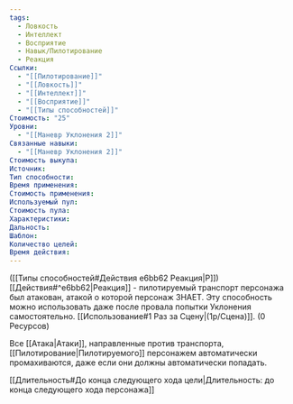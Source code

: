 ```yaml
---
tags:
  - Ловкость
  - Интеллект
  - Восприятие
  - Навык/Пилотирование
  - Реакция
Ссылки:
  - "[[Пилотирование]]"
  - "[[Ловкость]]"
  - "[[Интеллект]]"
  - "[[Восприятие]]"
  - "[[Типы способностей]]"
Стоимость: "25"
Уровни:
  - "[[Маневр Уклонения 2]]"
Связанные навыки:
  - "[[Маневр Уклонения 2]]"
Стоимость выкупа:
Источник:
Тип способности:
Время применения:
Стоимость применения:
Используемый пул:
Стоимость пула:
Характеристики:
Дальность:
Шаблон:
Количество целей:
Время действия:
---
```

([[Типы способностей#Действия e6bb62 Реакция|Р]]) [[Действия#^e6bb62|Реакция]] - пилотируемый транспорт персонажа был атакован, атакой о которой персонаж ЗНАЕТ. Эту способность можно использовать даже после провала попытки Уклонения самостоятельно. [[Использование#1 Раз за Сцену|(1р/Сцена)]]. (0 Ресурсов)

Все [[Атака|Атаки]], направленные против транспорта, [[Пилотирование|Пилотируемого]] персонажем автоматически промахиваются, даже если они должны автоматически попадать.

[[Длительность#До конца следующего хода цели|Длительность: до конца следующего хода персонажа]]